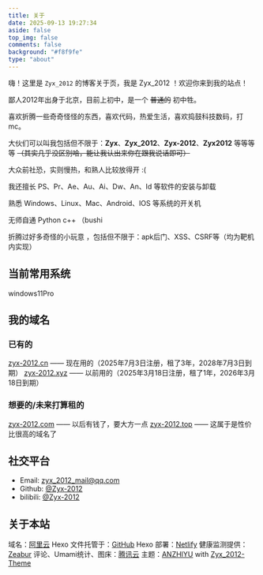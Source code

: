 ```yaml
---
title: 关于
date: 2025-09-13 19:27:34
aside: false
top_img: false
comments: false
background: "#f8f9fe"
type: "about"
---
```


嗨！这里是 `Zyx_2012` 的博客关于页，我是 Zyx_2012 ！欢迎你来到我的站点！

鄙人2012年出身于北京，目前上初中，是一个 ~~普通的~~ 初中牲。

喜欢折腾一些奇奇怪怪的东西，喜欢代码，热爱生活，喜欢捣鼓科技数码，打mc。

大伙们可以叫我包括但不限于：**Zyx**、**Zyx_2012**、**Zyx-2012**、**Zyx2012** 等等等等 ~~（其实几乎没区别哈，能让我认出来你在跟我说话即可）~~

大众前社恐，实则慢热，和熟人比较放得开 :(

我还擅长 PS、Pr、Ae、Au、Ai、Dw、An、Id 等软件的安装与卸载

熟悉 Windows、Linux、Mac、Android、IOS 等系统的开关机

无师自通 Python c++ （bushi

折腾过好多奇怪的小玩意 ，包括但不限于：apk后门、XSS、CSRF等（均为靶机内实现）

## 当前常用系统

windows11Pro

## 我的域名

### 已有的

[zyx-2012.cn](https://hopedomain.com/zh/age/zyx-2012.cn) —— 现在用的（2025年7月3日注册，租了3年，2028年7月3日到期）
[zyx-2012.xyz](https://hopedomain.com/zh/age/zyx-2012.xyz) —— 以前用的（2025年3月18日注册，租了1年，2026年3月18日到期）

### 想要的/未来打算租的

[zyx-2012.com](https://hopedomain.com/zh/age/zyx-2012.com) —— 以后有钱了，要大方一点
[zyx-2012.top](https://hopedomain.com/zh/age/zyx-2012.top) —— 这属于是性价比很高的域名了


## 社交平台

- Email: <a href="mailto:zyx_2012_mail@qq.com">zyx_2012_mail@qq.com</a>
- Github: [@Zyx-2012](https://github.com/Zyx-2012)
- bilibili: [@Zyx-2012](https://space.bilibili.com/3546582964243214)

## 关于本站

域名：[阿里云](https://aliyun.com/)
Hexo 文件托管于：[GitHub](https://github.com/)
Hexo 部署：[Netlify](https://www.netlify.com/)
健康监测提供：[Zeabur](https://zeabur.com)
评论、Umami统计、图床：[腾讯云](https://cloud.tencent.com/)
主题：[ANZHIYU](https://docs.anheyu.com/) with [Zyx_2012-Theme](https://blog.zyx-2012.cn)

